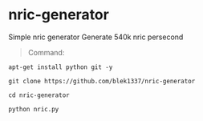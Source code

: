 # nric-generator
Simple nric generator
Generate 540k nric persecond


> Command:
```
apt-get install python git -y
```
```
git clone https://github.com/blek1337/nric-generator
```
```
cd nric-generator
```
```
python nric.py
```
